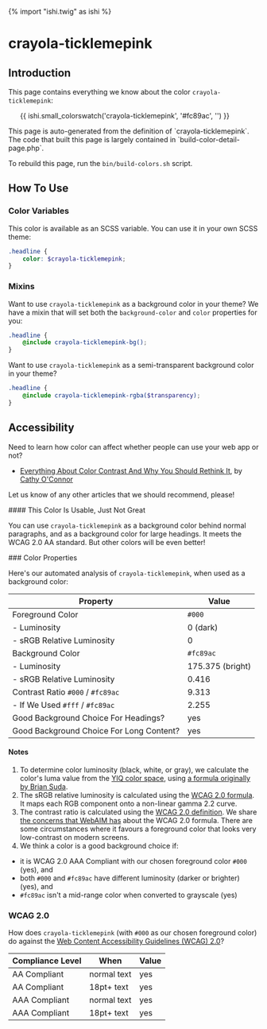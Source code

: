 {% import "ishi.twig" as ishi %}
# crayola-ticklemepink

## Introduction

This page contains everything we know about the color `crayola-ticklemepink`:

<div class="grid">
    <div class="cell">
        <div class="swatch">
            <ul>
                {{ ishi.small_colorswatch('crayola-ticklemepink', '#fc89ac', '') }}
            </ul>
        </div>
    </div>
</div>

<div class="callout attention" markdown="1">
This page is auto-generated from the definition of `crayola-ticklemepink`. The code that built this page is largely contained in `build-color-detail-page.php`.

To rebuild this page, run the `bin/build-colors.sh` script.
</div>

## How To Use

### Color Variables

This color is available as an SCSS variable. You can use it in your own SCSS theme:

```scss
.headline {
    color: $crayola-ticklemepink;
}
```

### Mixins

Want to use `crayola-ticklemepink` as a background color in your theme? We have a mixin that will set both the `background-color` and `color` properties for you:

```scss
.headline {
    @include crayola-ticklemepink-bg();
}
```

Want to use `crayola-ticklemepink` as a semi-transparent background color in your theme?

```scss
.headline {
    @include crayola-ticklemepink-rgba($transparency);
}
```

## Accessibility

Need to learn how color can affect whether people can use your web app or not?

* [Everything About Color Contrast And Why You Should Rethink It](https://www.smashingmagazine.com/2014/10/color-contrast-tips-and-tools-for-accessibility/), by [Cathy O'Connor](http://www.twitter.com/cagocon)

Let us know of any other articles that we should recommend, please!
<div class="callout warning" markdown="1">
#### This Color Is Usable, Just Not Great

You can use `crayola-ticklemepink` as a background color behind normal paragraphs, and as a background color for large headings. It meets the WCAG 2.0 AA standard. But other colors will be even better!
</div>
### Color Properties

Here's our automated analysis of `crayola-ticklemepink`, when used as a background color:

Property | Value
---------|------
Foreground Color | `#000`
- Luminosity | 0 (dark)
- sRGB Relative Luminosity | 0
Background Color | `#fc89ac`
- Luminosity | 175.375 (bright)
- sRGB Relative Luminosity | 0.416
Contrast Ratio `#000` / `#fc89ac` | 9.313
- If We Used `#fff` / `#fc89ac` | 2.255
Good Background Choice For Headings? | yes
Good Background Choice For Long Content? | yes

#### Notes

1. To determine color luminosity (black, white, or gray), we calculate the color's luma value from the [YIQ color space](https://en.wikipedia.org/wiki/YIQ), using [a formula originally by Brian Suda](https://24ways.org/2010/calculating-color-contrast/).
1. The sRGB relative luminosity is calculated using the [WCAG 2.0 formula](https://www.w3.org/TR/WCAG20/#relativeluminancedef). It maps each RGB component onto a non-linear gamma 2.2 curve.
1. The contrast ratio is calculated using the [WCAG 2.0 definition](https://www.w3.org/TR/2008/REC-WCAG20-20081211/#contrast-ratiodef). We share [the concerns that WebAIM has](http://webaim.org/blog/wcag-2-1-feedback/) about the WCAG 2.0 formula. There are some circumstances where it favours a foreground color that looks very low-contrast on modern screens.
1. We think a color is a good background choice if:
  - it is WCAG 2.0 AAA Compliant with our chosen foreground color `#000` (yes), and
  - both `#000` and `#fc89ac` have different luminosity (darker or brighter) (yes), and
  - `#fc89ac` isn't a mid-range color when converted to grayscale (yes)

### WCAG 2.0

How does `crayola-ticklemepink` (with `#000` as our chosen foreground color) do against the [Web Content Accessibility Guidelines (WCAG) 2.0](https://www.w3.org/TR/WCAG20/)?

Compliance Level | When | Value
-----------------|------|------
AA Compliant | normal text | yes
AA Compliant | 18pt+ text | yes
AAA Compliant | normal text | yes
AAA Compliant | 18pt+ text | yes